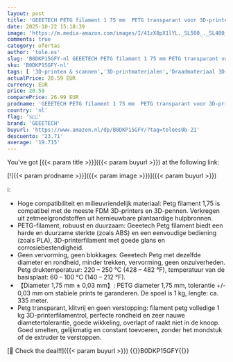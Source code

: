 ```yaml
---
layout: post
title: 'GEEETECH PETG filament 1 75 mm  PETG transparant voor 3D-printer  spoel van 1 kg  helder filament  maatnauwkeurigheid +/- 0 02 mm'
date: 2025-10-22 15:18:39
image: 'https://m.media-amazon.com/images/I/41zX8pX1lYL._SL500_._SL400_.jpg'
comments: true
category: ofertas
author: 'tole.es'
slug: 'B0DKP15GFY-nl GEEETECH PETG filament 1 75 mm PETG transparant voor...'
sku: 'B0DKP15GFY-nl'
tags: [ '3D-printen & scannen','3D-printmaterialen','Draadmateriaal 3D-printers','Zakelijk, industrie & wetenschap','geeetech','🇳🇱', ]
actualPrice: 20.59 EUR
currency: EUR
price: 20.59
comparePrice: 26.99 EUR
prodname: 'GEEETECH PETG filament 1 75 mm  PETG transparant voor 3D-printer  spoel van 1 kg  helder filament  maatnauwkeurigheid +/- 0 02 mm'
country: 'nl'
flag: '🇳🇱'
brand: 'GEEETECH'
buyurl: 'https://www.amazon.nl/dp/B0DKP15GFY/?tag=tolees0b-21'
descuento: '23.71'
average: '19.715'
---
```


You've got [{{< param title >}}]({{< param buyurl >}}) at the following link:

[![{{< param prodname >}}]({{< param image >}})]({{< param buyurl >}})

ℹ️:

- Hoge compatibiliteit en milieuvriendelijk materiaal: Petg filament 1,75 is compatibel met de meeste FDM 3D-printers en 3D-pennen. Verkregen uit zetmeelgrondstoffen uit hernieuwbare plantaardige hulpbronnen.
- PETG-filament, robuust en duurzaam: Geeetech Petg filament biedt een harde en duurzame sterkte (zoals ABS) en een eenvoudige bediening (zoals PLA), 3D-printerfilament met goede glans en corrosiebestendigheid.
- Geen vervorming, geen blokkages: Geeetech Petg met dezelfde diameter en rondheid, minder trekken, vervorming, geen onzuiverheden. Petg druktemperatuur: 220 – 250 °C (428 – 482 °F), temperatuur van de basisplaat: 60 – 100 °C (140 – 212 °F).
- 【Diameter 1,75 mm ± 0,03 mm】: PETG diameter 1,75 mm, tolerantie +/- 0,03 mm om stabiele prints te garanderen. De spoel is 1 kg, lengte: ca. 335 meter.
- Petg transparant, klitvrij en geen verstopping: filament petg volledige 1 kg 3D-printerfilamentrol, perfecte rondheid en zeer nauwe diametertolerantie, goede wikkeling, overlapt of raakt niet in de knoop. Goed smelten, gelijkmatig en constant toevoeren, zonder het mondstuk of de extruder te verstoppen.

[🛒 Check the deal!!]({{< param buyurl >}})
{{<world>}}B0DKP15GFY{{</world>}}
